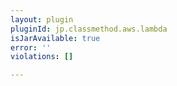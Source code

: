```yaml
---
layout: plugin
pluginId: jp.classmethod.aws.lambda
isJarAvailable: true
error: ''
violations: []

---
```

